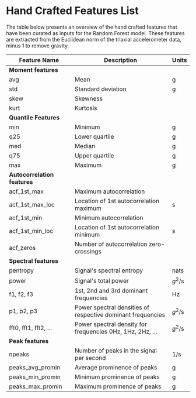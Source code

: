 # Hand Crafted Features List

The table below presents an overview of the hand crafted features that have been curated as inputs for the Random Forest model.
These features are extracted from the Euclidean norm of the triaxial accelerometer data, minus 1 to remove gravity.

| Feature Name          | Description                                                 | Units   |
|-----------------------|-------------------------------------------------------------|---------|
| **Moment features**                                                                           |
| avg                   | Mean                                                        | g       |
| std                   | Standard deviation                                          | g       |
| skew                  | Skewness                                                    |         |
| kurt                  | Kurtosis                                                    |         |
| **Quantile Features**                                                                         |
| min                   | Minimum                                                     | g       |
| q25                   | Lower quartile                                              | g       |
| med                   | Median                                                      | g       |
| q75                   | Upper quartile                                              | g       |
| max                   | Maximum                                                     | g       |
| **Autocorrelation features**                                                                  |
| acf_1st_max           | Maximum autocorrelation                                     |         |
| acf_1st_max_loc       | Location of 1st autocorrelation maximum                     | s       |
| acf_1st_min           | Minimum autocorrelation                                     |         |
| acf_1st_min_loc       | Location of 1st autocorrelation minimum                     | s       |
| acf_zeros             | Number of autocorrelation zero-crossings                    |         |
| **Spectral features**                                                                         |
| pentropy              | Signal's spectral entropy                                   | nats    |
| power                 | Signal's total power                                        | $g^2$/s |
| f1, f2, f3            | 1st, 2nd and 3rd dominant frequencies                       | Hz      |
| p1, p2, p3            | Power spectral densities of respective dominant frequencies | $g^2$/s |
| fft0, fft1, fft2, ... | Power spectral density for frequencies 0Hz, 1Hz, 2Hz, ...   | $g^2$/s |
| **Peak features**                                                                             |
| npeaks                | Number of peaks in the signal per second                    | 1/s     |
| peaks_avg_promin      | Average prominence of peaks                                 | g       |
| peaks_min_promin      | Minimum prominence of peaks                                 | g       |
| peaks_max_promin      | Maximum prominence of peaks                                 | g       |
